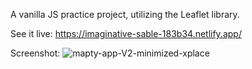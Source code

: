 A vanilla JS practice project, utilizing the Leaflet library.

See it live:
https://imaginative-sable-183b34.netlify.app/

Screenshot:
![mapty-app-V2-minimized-xplace](https://github.com/nimroddanielmaayan/mapty-js/assets/30357578/5ad7f918-d5f4-4f40-9204-0126e484b58d)
